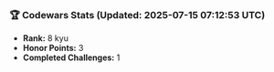### 🏆 Codewars Stats (Updated: 2025-07-15 07:12:53 UTC)

- **Rank:** 8 kyu
- **Honor Points:** 3
- **Completed Challenges:** 1
